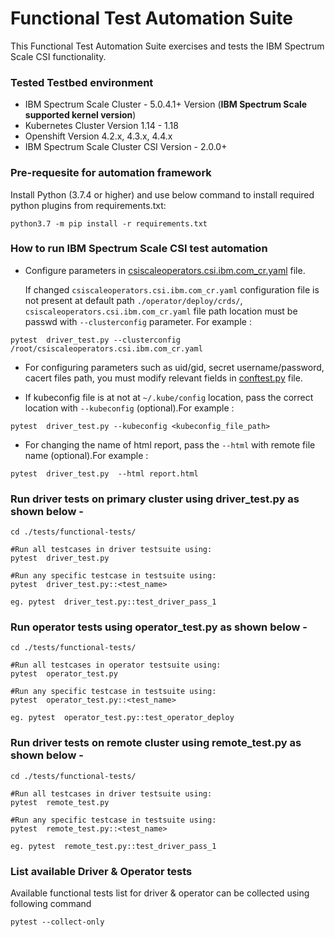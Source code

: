 # Functional Test Automation Suite

This Functional Test Automation Suite exercises and tests the IBM Spectrum Scale CSI functionality.

### Tested Testbed environment

- IBM Spectrum Scale Cluster - 5.0.4.1+ Version  (**IBM Spectrum Scale supported kernel version**)
- Kubernetes Cluster Version 1.14 - 1.18
- Openshift Version 4.2.x, 4.3.x, 4.4.x
- IBM Spectrum Scale Cluster CSI Version - 2.0.0+

### Pre-requesite for automation framework

Install Python (3.7.4 or higher) and use below command to install required python plugins from requirements.txt:

``` 
python3.7 -m pip install -r requirements.txt
```

### How to run IBM Spectrum Scale CSI test automation

- Configure parameters in [csiscaleoperators.csi.ibm.com_cr.yaml](./operator/deploy/crds/csiscaleoperators.csi.ibm.com_cr.yaml) file.


  If changed `csiscaleoperators.csi.ibm.com_cr.yaml` configuration file is not present at default path `./operator/deploy/crds/`, `csiscaleoperators.csi.ibm.com_cr.yaml` file path location must be passwd with `--clusterconfig` parameter. For example :
```
pytest  driver_test.py --clusterconfig /root/csiscaleoperators.csi.ibm.com_cr.yaml
```
- For configuring parameters such as uid/gid, secret username/password, cacert files path, you must modify relevant fields in [conftest.py](./tests/functional-tests/conftest.py) file.

- If kubeconfig file is at not at `~/.kube/config` location, pass the correct location with `--kubeconfig` (optional).For example :
```
pytest  driver_test.py --kubeconfig <kubeconfig_file_path>
```
- For changing the name of html report, pass the `--html` with remote file name (optional).For example :
```
pytest  driver_test.py  --html report.html
```

### Run driver tests on primary cluster using driver_test.py as shown below -
```
cd ./tests/functional-tests/

#Run all testcases in driver testsuite using:
pytest  driver_test.py 

#Run any specific testcase in testsuite using:
pytest  driver_test.py::<test_name> 

eg. pytest  driver_test.py::test_driver_pass_1 
```
                
### Run operator tests using operator_test.py as shown below -
```       
cd ./tests/functional-tests/

#Run all testcases in operator testsuite using:
pytest  operator_test.py 

#Run any specific testcase in testsuite using:
pytest  operator_test.py::<test_name> 

eg. pytest  operator_test.py::test_operator_deploy 
```

### Run driver tests on remote cluster using remote_test.py as shown below -
```
cd ./tests/functional-tests/

#Run all testcases in driver testsuite using:
pytest  remote_test.py 

#Run any specific testcase in testsuite using:
pytest  remote_test.py::<test_name> 

eg. pytest  remote_test.py::test_driver_pass_1 
```

### List available Driver & Operator tests 
Available functional tests list for driver & operator can be collected using following command
```
pytest --collect-only
```

